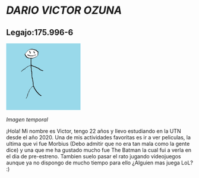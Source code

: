 # _DARIO VICTOR OZUNA_

## Legajo:175.996-6
<img src="Imagen_temporal.png" width="200" alt="Imagen_de_prueba">

_Imagen temporal_


¡Hola! Mi nombre es Victor, tengo 22 años y llevo estudiando en la UTN desde el año 2020.
Una de mis actividades favoritas es ir a ver peliculas, la ultima que vi fue Morbius (Debo admitir que no era tan mala como la gente dice) y una que me ha gustado mucho fue The Batman la cual fui a verla en el dia de pre-estreno. Tambien suelo pasar el rato jugando videojuegos aunque ya no dispongo de mucho tiempo para ello ¿Alguien mas juega LoL? :)

